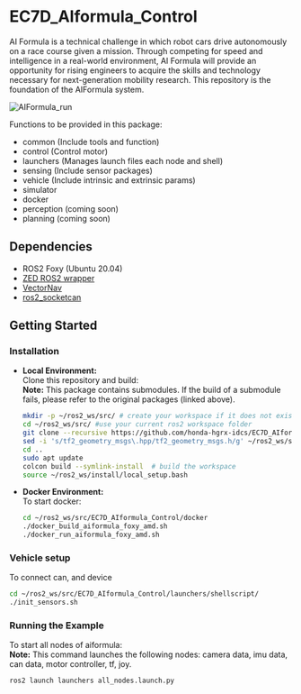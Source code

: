 # EC7D_AIformula_Control
AI Formula is a technical challenge in which robot cars drive autonomously on a race course given a mission. Through competing for speed and intelligence in a real-world environment, AI Formula will provide an opportunity for rising engineers to acquire the skills and technology necessary for next-generation mobility research. This repository is the foundation of the AIFormula system.

![AIFormula_run](https://github.com/honda-hgrx-idcs/EC7D_AIformula_Control/assets/113084733/df02c1ec-0556-4c77-a834-ebc2fe192ac5)

Functions to be provided in this package:
* common  (Include tools and function)
* control  (Control motor)
* launchers  (Manages launch files each node and shell) 
* sensing  (Include sensor packages)
* vehicle  (Include intrinsic and extrinsic params)
* simulator
* docker
* perception (coming soon)
* planning   (coming soon)

## Dependencies
* ROS2 Foxy (Ubuntu 20.04)
* [ZED ROS2 wrapper](https://github.com/stereolabs/zed-ros2-wrapper)
* [VectorNav](https://github.com/dawonn/vectornav)
* [ros2_socketcan](https://github.com/autowarefoundation/ros2_socketcan.git)
## Getting Started

### Installation

* **Local Environment:**\
Clone this repository and build:\
**Note:** This package contains submodules. If the build of a submodule fails, please refer to the original packages (linked above).
  ```bash
  mkdir -p ~/ros2_ws/src/ # create your workspace if it does not exist
  cd ~/ros2_ws/src/ #use your current ros2 workspace folder
  git clone --recursive https://github.com/honda-hgrx-idcs/EC7D_AIformula_Control.git
  sed -i 's/tf2_geometry_msgs\.hpp/tf2_geometry_msgs.h/g' ~/ros2_ws/src/EC7D_AIformula_Control/sensing/vectornav/vectornav/src/vn_sensor_msgs.cc
  cd ..
  sudo apt update
  colcon build --symlink-install  # build the workspace
  source ~/ros2_ws/install/local_setup.bash
  ```

* **Docker Environment:**\
To start docker:
  ```bash
  cd ~/ros2_ws/src/EC7D_AIformula_Control/docker
  ./docker_build_aiformula_foxy_amd.sh
  ./docker_run_aiformula_foxy_amd.sh
  ```

### Vehicle setup
To connect can, and device
```bash
cd ~/ros2_ws/src/EC7D_AIformula_Control/launchers/shellscript/
./init_sensors.sh
```

### Running the Example
To start all nodes of aiformula:\
**Note:** This command launches the following nodes: camera data, imu data, can data, motor controller, tf, joy.
```bash
ros2 launch launchers all_nodes.launch.py
```

